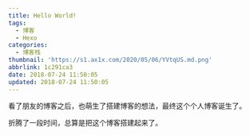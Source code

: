 ```yaml
---
title: Hello World!
tags:
  - 博客
  - Hexo
categories:
  - 博客栈
thumbnail: 'https://s1.ax1x.com/2020/05/06/YVtqUS.md.png'
abbrlink: 1c291ca3
date: 2018-07-24 11:50:05
updated: 2018-07-24 11:50:05
---
```


看了朋友的博客之后，也萌生了搭建博客的想法，最终这个个人博客诞生了。 

<!-- more -->

折腾了一段时间，总算是把这个博客搭建起来了。